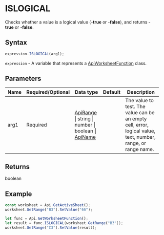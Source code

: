 # ISLOGICAL

Checks whether a value is a logical value (-**true** or -**false**), and returns -**true** or -**false**.

## Syntax

```javascript
expression.ISLOGICAL(arg1);
```

`expression` - A variable that represents a [ApiWorksheetFunction](../ApiWorksheetFunction.md) class.

## Parameters

| **Name** | **Required/Optional** | **Data type** | **Default** | **Description** |
| ------------- | ------------- | ------------- | ------------- | ------------- |
| arg1 | Required | [ApiRange](../../ApiRange/ApiRange.md) \| string \| number \| boolean \| [ApiName](../../ApiName/ApiName.md) |  | The value to test. The value can be an empty cell, error, logical value, text, number, range, or range name. |

## Returns

boolean

## Example



```javascript editor-xlsx
const worksheet = Api.GetActiveSheet();
worksheet.GetRange("B3").SetValue("66");

let func = Api.GetWorksheetFunction();
let result = func.ISLOGICAL(worksheet.GetRange("B3"));
worksheet.GetRange("C3").SetValue(result);

```
